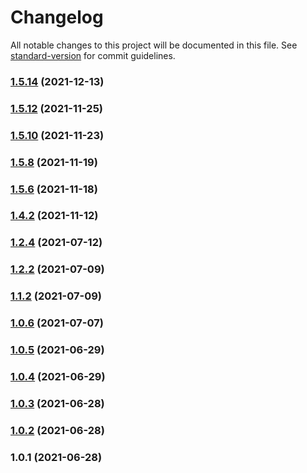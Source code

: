 # Changelog

All notable changes to this project will be documented in this file. See [standard-version](https://github.com/conventional-changelog/standard-version) for commit guidelines.

### [1.5.14](https://github.com/koatty/koatty_router/compare/v1.5.12...v1.5.14) (2021-12-13)

### [1.5.12](https://github.com/koatty/koatty_router/compare/v1.5.10...v1.5.12) (2021-11-25)

### [1.5.10](https://github.com/koatty/koatty_router/compare/v1.5.8...v1.5.10) (2021-11-23)

### [1.5.8](https://github.com/koatty/koatty_router/compare/v1.5.6...v1.5.8) (2021-11-19)

### [1.5.6](https://github.com/koatty/koatty_router/compare/v1.4.2...v1.5.6) (2021-11-18)

### [1.4.2](https://github.com/koatty/koatty_router/compare/v1.2.4...v1.4.2) (2021-11-12)

### [1.2.4](https://github.com/koatty/koatty_router/compare/v1.2.2...v1.2.4) (2021-07-12)

### [1.2.2](https://github.com/koatty/koatty_router/compare/v1.1.2...v1.2.2) (2021-07-09)

### [1.1.2](https://github.com/koatty/koatty_router/compare/v1.0.6...v1.1.2) (2021-07-09)

### [1.0.6](https://github.com/koatty/koatty_router/compare/v1.0.5...v1.0.6) (2021-07-07)

### [1.0.5](https://github.com/koatty/koatty_router/compare/v1.0.4...v1.0.5) (2021-06-29)

### [1.0.4](https://github.com/koatty/koatty_router/compare/v1.0.3...v1.0.4) (2021-06-29)

### [1.0.3](https://github.com/koatty/koatty_router/compare/v1.0.2...v1.0.3) (2021-06-28)

### [1.0.2](https://github.com/koatty/koatty_router/compare/v1.0.1...v1.0.2) (2021-06-28)

### 1.0.1 (2021-06-28)

